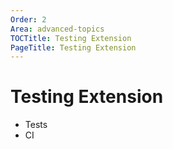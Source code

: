 ```yaml
---
Order: 2
Area: advanced-topics
TOCTitle: Testing Extension
PageTitle: Testing Extension
---
```


# Testing Extension

- Tests
- CI

